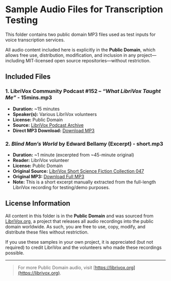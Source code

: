 # Sample Audio Files for Transcription Testing

This folder contains two public domain MP3 files used as test inputs for voice transcription services.

All audio content included here is explicitly in the **Public Domain**, which allows free use, distribution, modification, and inclusion in any project—including MIT-licensed open source repositories—without restriction.

## Included Files

### 1. LibriVox Community Podcast #152 – *“What LibriVox Taught Me”* - 15mins.mp3
- **Duration:** ~15 minutes
- **Speaker(s):** Various LibriVox volunteers
- **License:** Public Domain
- **Source:** [LibriVox Podcast Archive](https://archive.org/details/librivox_community_2013)
- **Direct MP3 Download:** [Download MP3](https://archive.org/download/librivox_community_2013/librivox_community_podcast_152_128kb.mp3)

### 2. *Blind Man’s World* by Edward Bellamy (Excerpt) - short.mp3
- **Duration:** ~1 minute (excerpted from ~45-minute original)
- **Reader:** LibriVox volunteer
- **License:** Public Domain
- **Original Source:** [LibriVox Short Science Fiction Collection 047](https://archive.org/details/ssf_forty_seven_1301_librivox)
- **Original MP3:** [Download Full MP3](https://archive.org/download/ssf_forty_seven_1301_librivox/ssf047_blindmansworld_bellamy_as.mp3)
- **Note:** This is a short excerpt manually extracted from the full-length LibriVox recording for testing/demo purposes.

## License Information

All content in this folder is in the **Public Domain** and was sourced from [LibriVox.org](https://librivox.org), a project that releases all audio recordings into the public domain worldwide. As such, you are free to use, copy, modify, and distribute these files without restriction.

If you use these samples in your own project, it is appreciated (but not required) to credit LibriVox and the volunteers who made these recordings possible.

---

> For more Public Domain audio, visit [https://librivox.org](https://librivox.org).
